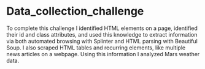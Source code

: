 # Data_collection_challenge

To complete this challenge I identified HTML elements on a page, identified their id and class attributes, and used this knowledge to extract information via both automated browsing with Splinter and HTML parsing with Beautiful Soup. I also scraped HTML tables and recurring elements, like multiple news articles on a webpage. Using this information I analyzed Mars weather data. 
